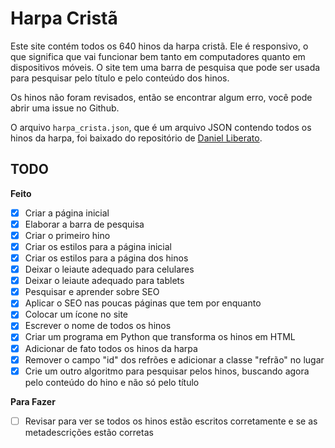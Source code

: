 # Harpa Cristã

Este site contém todos os 640 hinos da harpa cristã. Ele é responsivo, o que significa que vai funcionar bem tanto em computadores quanto em dispositivos móveis. O site tem uma barra de pesquisa que pode ser usada para pesquisar pelo título e pelo conteúdo dos hinos.

Os hinos não foram revisados, então se encontrar algum erro, você pode abrir uma issue no Github.

O arquivo `harpa_crista.json`, que é um arquivo JSON contendo todos os hinos da harpa, foi baixado do repositório de [Daniel Liberato](https://github.com/DanielLiberato).

## TODO

**Feito**

- [x] Criar a página inicial
- [x] Elaborar a barra de pesquisa
- [x] Criar o primeiro hino
- [x] Criar os estilos para a página inicial
- [x] Criar os estilos para a página dos hinos
- [x] Deixar o leiaute adequado para celulares
- [x] Deixar o leiaute adequado para tablets
- [x] Pesquisar e aprender sobre SEO
- [x] Aplicar o SEO nas poucas páginas que tem por enquanto
- [x] Colocar um ícone no site
- [x] Escrever o nome de todos os hinos
- [x] Criar um programa em Python que transforma os hinos em HTML
- [x] Adicionar de fato todos os hinos da harpa
- [x] Remover o campo "id" dos refrões e adicionar a classe "refrão" no lugar
- [x] Crie um outro algoritmo para pesquisar pelos hinos, buscando agora pelo conteúdo do hino e não só pelo título

**Para Fazer**

- [ ] Revisar para ver se todos os hinos estão escritos corretamente e se as metadescrições estão corretas
